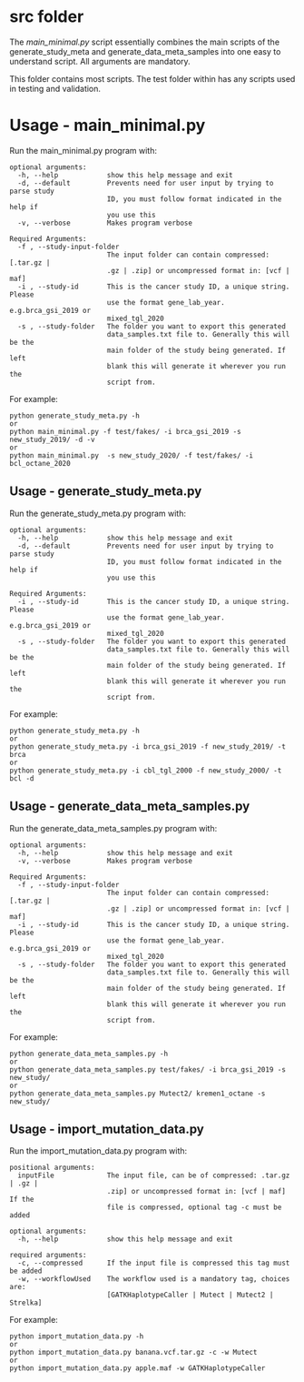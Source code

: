# src folder
The _main_minimal.py_ script essentially combines the main scripts of the generate_study_meta and generate_data_meta_samples into one easy to understand script. All arguments are mandatory.


This folder contains most scripts. 
The test folder within has any scripts used in testing and validation.

# Usage - main_minimal.py
Run the main_minimal.py program with:

```
optional arguments:
  -h, --help            show this help message and exit
  -d, --default         Prevents need for user input by trying to parse study
                        ID, you must follow format indicated in the help if
                        you use this
  -v, --verbose         Makes program verbose

Required Arguments:
  -f , --study-input-folder 
                        The input folder can contain compressed: [.tar.gz |
                        .gz | .zip] or uncompressed format in: [vcf | maf]
  -i , --study-id       This is the cancer study ID, a unique string. Please
                        use the format gene_lab_year. e.g.brca_gsi_2019 or
                        mixed_tgl_2020
  -s , --study-folder   The folder you want to export this generated
                        data_samples.txt file to. Generally this will be the
                        main folder of the study being generated. If left
                        blank this will generate it wherever you run the
                        script from.
```

For example:

```
python generate_study_meta.py -h
or
python main_minimal.py -f test/fakes/ -i brca_gsi_2019 -s new_study_2019/ -d -v
or
python main_minimal.py  -s new_study_2020/ -f test/fakes/ -i bcl_octane_2020
```

## Usage - generate_study_meta.py
Run the generate_study_meta.py program with:

```
optional arguments:
  -h, --help            show this help message and exit
  -d, --default         Prevents need for user input by trying to parse study
                        ID, you must follow format indicated in the help if
                        you use this

Required Arguments:
  -i , --study-id       This is the cancer study ID, a unique string. Please
                        use the format gene_lab_year. e.g.brca_gsi_2019 or
                        mixed_tgl_2020
  -s , --study-folder   The folder you want to export this generated
                        data_samples.txt file to. Generally this will be the
                        main folder of the study being generated. If left
                        blank this will generate it wherever you run the
                        script from.
```

For example:

```
python generate_study_meta.py -h
or
python generate_study_meta.py -i brca_gsi_2019 -f new_study_2019/ -t brca
or
python generate_study_meta.py -i cbl_tgl_2000 -f new_study_2000/ -t bcl -d
```
## Usage - generate_data_meta_samples.py
Run the generate_data_meta_samples.py program with:

```
optional arguments:
  -h, --help            show this help message and exit
  -v, --verbose         Makes program verbose

Required Arguments:
  -f , --study-input-folder 
                        The input folder can contain compressed: [.tar.gz |
                        .gz | .zip] or uncompressed format in: [vcf | maf]
  -i , --study-id       This is the cancer study ID, a unique string. Please
                        use the format gene_lab_year. e.g.brca_gsi_2019 or
                        mixed_tgl_2020
  -s , --study-folder   The folder you want to export this generated
                        data_samples.txt file to. Generally this will be the
                        main folder of the study being generated. If left
                        blank this will generate it wherever you run the
                        script from.
```

For example:

```
python generate_data_meta_samples.py -h
or
python generate_data_meta_samples.py test/fakes/ -i brca_gsi_2019 -s new_study/
or
python generate_data_meta_samples.py Mutect2/ kremen1_octane -s new_study/ 
```
## Usage - import_mutation_data.py
Run the import_mutation_data.py program with:

```
positional arguments:
  inputFile             The input file, can be of compressed: .tar.gz | .gz |
                        .zip] or uncompressed format in: [vcf | maf] If the
                        file is compressed, optional tag -c must be added

optional arguments:
  -h, --help            show this help message and exit

required arguments:
  -c, --compressed      If the input file is compressed this tag must be added
  -w, --workflowUsed    The workflow used is a mandatory tag, choices are:
                        [GATKHaplotypeCaller | Mutect | Mutect2 | Strelka]
```

For example:

```
python import_mutation_data.py -h
or
python import_mutation_data.py banana.vcf.tar.gz -c -w Mutect
or
python import_mutation_data.py apple.maf -w GATKHaplotypeCaller
```